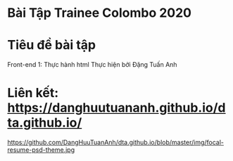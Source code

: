 # Bài Tập Trainee Colombo 2020
# Tiêu đề bài tập
Front-end 1: Thực hành html
Thực hiện bởi Đặng Tuấn Anh
# Liên kết: https://danghuutuananh.github.io/dta.github.io/
https://github.com/DangHuuTuanAnh/dta.github.io/blob/master/img/focal-resume-psd-theme.jpg
